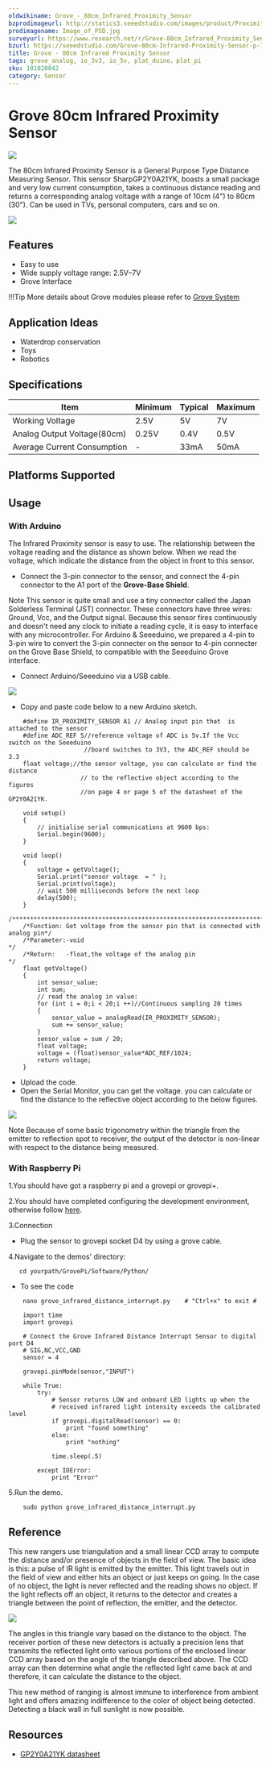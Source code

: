 ```yaml
---
oldwikiname: Grove_-_80cm_Infrared_Proximity_Sensor
bzprodimageurl: http://statics3.seeedstudio.com/images/product/Proximity.jpg
prodimagename: Image_of_PSD.jpg
surveyurl: https://www.research.net/r/Grove-80cm_Infrared_Proximity_Sensor
bzurl: https://seeedstudio.com/Grove-80cm-Infrared-Proximity-Sensor-p-788.html
title: Grove - 80cm Infrared Proximity Sensor
tags: grove_analog, io_3v3, io_5v, plat_duino，plat_pi
sku: 101020042
category: Sensor
---
```


# Grove 80cm Infrared Proximity Sensor

![](https://raw.githubusercontent.com/SeeedDocument/Grove-80cm\_Infrared\_Proximity\_Sensor/master/img/Image\_of\_PSD.jpg)

The 80cm Infrared Proximity Sensor is a General Purpose Type Distance Measuring Sensor. This sensor SharpGP2Y0A21YK, boasts a small package and very low current consumption, takes a continuous distance reading and returns a corresponding analog voltage with a range of 10cm (4") to 80cm (30"). Can be used in TVs, personal computers, cars and so on.

[![](https://raw.githubusercontent.com/SeeedDocument/common/master/Get\_One\_Now\_Banner.png)](http://www.seeedstudio.com/Grove-80cm-Infrared-Proximity-Sensor-p-788.html)

## Features

* Easy to use
* Wide supply voltage range: 2.5V–7V
* Grove Interface

!!!Tip More details about Grove modules please refer to [Grove System](http://wiki.seeed.cc/Grove\_System/)

## Application Ideas

* Waterdrop conservation
* Toys
* Robotics

## Specifications

|  Item                        |  Minimum |  Typical |  Maximum |
| ---------------------------- | -------- | -------- | -------- |
|  Working Voltage             |  2.5V    |  5V      |  7V      |
|  Analog Output Voltage(80cm) |  0.25V   |  0.4V    |  0.5V    |
|  Average Current Consumption |  -       |  33mA    |  50mA    |

## Platforms Supported

## Usage

### With Arduino

The Infrared Proximity sensor is easy to use. The relationship between the voltage reading and the distance as shown below. When we read the voltage, which indicate the distance from the object in front to this sensor.

* Connect the 3-pin connector to the sensor, and connect the 4-pin connector to the A1 port of the **Grove-Base Shield**.

Note This sensor is quite small and use a tiny connector called the Japan Solderless Terminal (JST) connector. These connectors have three wires: Ground, Vcc, and the Output signal. Because this sensor fires continuously and doesn't need any clock to initiate a reading cycle, it is easy to interface with any microcontroller. For Arduino & Seeeduino, we prepared a 4-pin to 3-pin wire to convert the 3-pin connecter on the sensor to 4-pin connecter on the Grove Base Shield, to compatible with the Seeeduino Grove interface.

* Connect Arduino/Seeeduino via a USB cable.

![](https://raw.githubusercontent.com/SeeedDocument/Grove-80cm\_Infrared\_Proximity\_Sensor/master/img/80cm\_Infrared.jpg)

* Copy and paste code below to a new Arduino sketch.

```
    #define IR_PROXIMITY_SENSOR A1 // Analog input pin that  is attached to the sensor
    #define ADC_REF 5//reference voltage of ADC is 5v.If the Vcc switch on the Seeeduino
                     //board switches to 3V3, the ADC_REF should be 3.3
    float voltage;//the sensor voltage, you can calculate or find the distance
                    // to the reflective object according to the figures
                    //on page 4 or page 5 of the datasheet of the GP2Y0A21YK.

    void setup()
    {
        // initialise serial communications at 9600 bps:
        Serial.begin(9600);
    }

    void loop()
    {
        voltage = getVoltage();
        Serial.print("sensor voltage  = " );                       
        Serial.print(voltage);
        // wait 500 milliseconds before the next loop
        delay(500);
    }
    /****************************************************************************/
    /*Function: Get voltage from the sensor pin that is connected with analog pin*/
    /*Parameter:-void                                                       */
    /*Return:   -float,the voltage of the analog pin                        */
    float getVoltage()
    {
        int sensor_value;
        int sum;  
        // read the analog in value:
        for (int i = 0;i < 20;i ++)//Continuous sampling 20 times
        {
            sensor_value = analogRead(IR_PROXIMITY_SENSOR);
            sum += sensor_value;
        }
        sensor_value = sum / 20;
        float voltage;
        voltage = (float)sensor_value*ADC_REF/1024;
        return voltage;
    }
```

* Upload the code.
* Open the Serial Monitor, you can get the voltage. you can calculate or find the distance to the reflective object according to the below figures.

![](https://raw.githubusercontent.com/SeeedDocument/Grove-80cm\_Infrared\_Proximity\_Sensor/master/img/Infrared\_Proximity.jpg)

Note Because of some basic trigonometry within the triangle from the emitter to reflection spot to receiver, the output of the detector is non-linear with respect to the distance being measured.

### With Raspberry Pi

1.You should have got a raspberry pi and a grovepi or grovepi+.

2.You should have completed configuring the development environment, otherwise follow [here](https://app.gitbook.com/GrovePiPlus).

3.Connection

* Plug the sensor to grovepi socket D4 by using a grove cable.

4.Navigate to the demos' directory:

```
   cd yourpath/GrovePi/Software/Python/
```

* To see the code

```
    nano grove_infrared_distance_interrupt.py    # "Ctrl+x" to exit #
```

```
    import time
    import grovepi

    # Connect the Grove Infrared Distance Interrupt Sensor to digital port D4
    # SIG,NC,VCC,GND
    sensor = 4

    grovepi.pinMode(sensor,"INPUT")

    while True:
        try:
            # Sensor returns LOW and onboard LED lights up when the
            # received infrared light intensity exceeds the calibrated level
            if grovepi.digitalRead(sensor) == 0:
                print "found something"
            else:
                print "nothing"

            time.sleep(.5)

        except IOError:
            print "Error"
```

5.Run the demo.

```
    sudo python grove_infrared_distance_interrupt.py
```

## Reference

This new rangers use triangulation and a small linear CCD array to compute the distance and/or presence of objects in the field of view. The basic idea is this: a pulse of IR light is emitted by the emitter. This light travels out in the field of view and either hits an object or just keeps on going. In the case of no object, the light is never reflected and the reading shows no object. If the light reflects off an object, it returns to the detector and creates a triangle between the point of reflection, the emitter, and the detector.

![](https://raw.githubusercontent.com/SeeedDocument/Grove-80cm\_Infrared\_Proximity\_Sensor/master/img/Theory\_of\_PSD.jpg)

The angles in this triangle vary based on the distance to the object. The receiver portion of these new detectors is actually a precision lens that transmits the reflected light onto various portions of the enclosed linear CCD array based on the angle of the triangle described above. The CCD array can then determine what angle the reflected light came back at and therefore, it can calculate the distance to the object.

This new method of ranging is almost immune to interference from ambient light and offers amazing indifference to the color of object being detected. Detecting a black wall in full sunlight is now possible.

## Resources

* [GP2Y0A21YK datasheet](https://raw.githubusercontent.com/SeeedDocument/Grove-80cm\_Infrared\_Proximity\_Sensor/master/res/GP2Y0A21YK.pdf)
